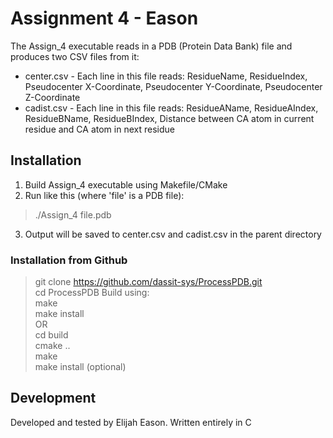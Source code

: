 # Assignment 4 - Eason

The Assign_4 executable reads in a PDB (Protein Data Bank) file and produces two CSV files from it:
- center.csv - Each line in this file reads: ResidueName, ResidueIndex, Pseudocenter X-Coordinate, Pseudocenter Y-Coordinate, Pseudocenter Z-Coordinate
- cadist.csv - Each line in this file reads: ResidueAName, ResidueAIndex, ResidueBName, ResidueBIndex, Distance between CA atom in current residue and CA atom in next residue

## Installation
1. Build Assign_4 executable using Makefile/CMake
2. Run like this (where 'file' is a PDB file):
> ./Assign_4 file.pdb
3. Output will be saved to center.csv and cadist.csv in the parent directory

### Installation from Github
> git clone https://github.com/dassit-sys/ProcessPDB.git   
> cd ProcessPDB
Build using:  
> make  
> make install  
OR    
> cd build  
> cmake ..  
> make    
> make install (optional)  

## Development
Developed and tested by Elijah Eason. Written entirely in C
